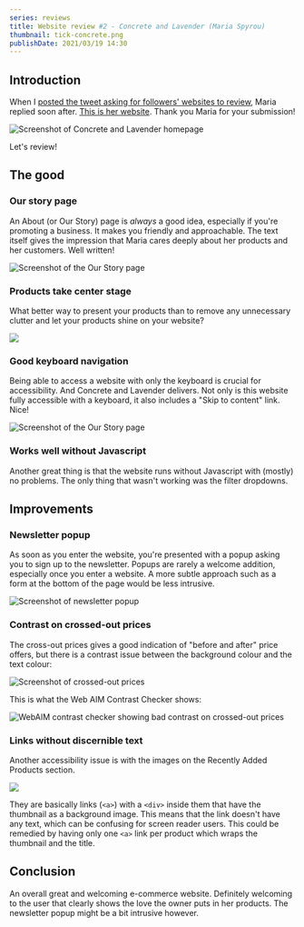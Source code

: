 ```yaml
---
series: reviews
title: Website review #2 - Concrete and Lavender (Maria Spyrou)
thumbnail: tick-concrete.png
publishDate: 2021/03/19 14:30
---
```


## Introduction


When I [posted the tweet asking for followers' websites to review](https://twitter.com/SavvasStephnds/status/1372827437290172424), Maria replied soon after. [This is her website](https://concretelavender.co.uk/). Thank you Maria for your submission!

![Screenshot of Concrete and Lavender homepage](/assets/concrete-home.png)

Let's review!

## The good

### Our story page

An About (or Our Story) page is *always* a good idea, especially if you're promoting a business. It makes you friendly and approachable. The text itself gives the impression that Maria cares deeply about her products and her customers. Well written!

![Screenshot of the Our Story page](/assets/concrete-ourstory.png)

### Products take center stage

What better way to present your products than to remove any unnecessary clutter and let your products shine on your website?

![](/assets/concrete-products.png)

### Good keyboard navigation

Being able to access a website with only the keyboard is crucial for accessibility. And Concrete and Lavender delivers. Not only is this website fully accessible with a keyboard, it also includes a "Skip to content" link. Nice!

![Screenshot of the Our Story page](/assets/concrete-skip.png)

### Works well without Javascript

Another great thing is that the website runs without Javascript with (mostly) no problems. The only thing that wasn't working was the filter dropdowns.

## Improvements

### Newsletter popup

As soon as you enter the website, you're presented with a popup asking you to sign up to the newsletter. Popups are rarely a welcome addition, especially once you enter a website. A more subtle approach such as a form at the bottom of the page would be less intrusive.

![Screenshot of newsletter popup](/assets/concrete-newsletter.png)

### Contrast on crossed-out prices

The cross-out prices gives a good indication of "before and after" price offers, but there is a contrast issue between the background colour and the text colour:

![Screenshot of crossed-out prices](/assets/concrete-oldprices.png)

This is what the Web AIM Contrast Checker shows:

![WebAIM contrast checker showing bad contrast on crossed-out prices](/assets/concrete-oldpriceswebaim.png)

### Links without discernible text

Another accessibility issue is with the images on the Recently Added Products section.

![](/assets/concrete-nondiscernibletext.png)

They are basically links (`<a>`) with a `<div>` inside them that have the thumbnail as a background image. This means that the link doesn't have any text, which can be confusing for screen reader users. This could be remedied by having only one `<a>` link per product which wraps the thumbnail and the title.

## Conclusion

An overall great and welcoming e-commerce website. Definitely welcoming to the user that clearly shows the love the owner puts in her products. The newsletter popup might be a bit intrusive however.